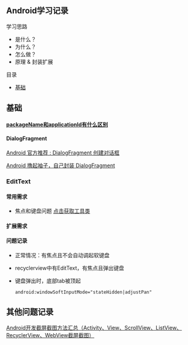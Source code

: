## Android学习记录
学习思路
  * 是什么？
  * 为什么？
  * 怎么做？
  * 原理 & 封装扩展

目录
 * [基础](https://github.com/NanaGithub/Today/blob/master/doc/Android.md#%E5%9F%BA%E7%A1%80)

##  基础
#### [packageName和applicationId有什么区别](https://blog.csdn.net/u011889786/article/details/54296462)
#### DialogFragment

[Android 官方推荐 : DialogFragment 创建对话框](https://blog.csdn.net/lmj623565791/article/details/37815413)

[Android 撸起袖子，自己封装 DialogFragment
](https://mp.weixin.qq.com/s?__biz=MzIxNzU1Nzk3OQ==&mid=2247484330&idx=1&sn=b1b4f88041520fa01685a8ca3885ff7e&chksm=97f6bd1ea08134088d28281021cb210d636546057fbf2f5100d6c98a695d67aa20b7bc7237d7&scene=38#wechat_redirect)

### EditText
#### 常用需求

* 焦点和键盘问题 [点击获取工具类](https://github.com/NanaGithub/Today/blob/master/base/src/main/java/com/jnn/mylibrary/util/EditViewUtil.java)

#### 扩展需求
#### 问题记录

* 正常情况：有焦点且不会自动调起软键盘
* recyclerview中有EditText，有焦点且弹出键盘
* 键盘弹出时，底部tab被顶起
  
  ```android:windowSoftInputMode="stateHidden|adjustPan"```
  

## 其他问题记录

[Android开发截屏截图方法汇总（Activity、View、ScrollView、ListView、RecyclerView、WebView截屏截图）](https://www.jianshu.com/p/81c413a3692f)
 

